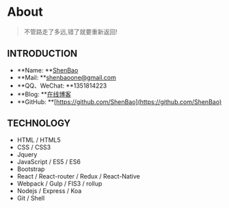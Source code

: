 # About 


> 不管路走了多远,错了就要重新返回!

## INTRODUCTION

- **Name: **[ShenBao](https://github.com/Shenbao)
- **Mail: **shenbaoone@gmail.com
- **QQ、WeChat: **1351814223
- **Blog: **[在线博客](https://shenbao.github.io/blog)
- **GitHub: **[https://github.com/ShenBao](https://github.com/ShenBao)


## TECHNOLOGY

- HTML / HTML5
- CSS / CSS3
- Jquery
- JavaScript / ES5 / ES6
- Bootstrap 
- React / React-router / Redux / React-Native
- Webpack / Gulp / FIS3 / rollup
- Nodejs / Express / Koa
- Git / Shell

